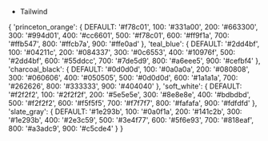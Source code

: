 - Tailwind

{
  'princeton_orange': {
    DEFAULT: '#f78c01',
    100: '#331a00',
    200: '#663300',
    300: '#994d01',
    400: '#cc6601',
    500: '#f78c01',
    600: '#ff9f1a',
    700: '#ffb547',
    800: '#ffcb7a',
    900: '#ffe0ad'
  },
  'teal_blue': {
    DEFAULT: '#2dd4bf',
    100: '#04211c',
    200: '#084337',
    300: '#0c6553',
    400: '#10976f',
    500: '#2dd4bf',
    600: '#55ddcc',
    700: '#7de5d9',
    800: '#a6eee5',
    900: '#cefbf4'
  },
  'charcoal_black': {
    DEFAULT: '#0d0d0d',
    100: '#0a0a0a',
    200: '#080808',
    300: '#060606',
    400: '#050505',
    500: '#0d0d0d',
    600: '#1a1a1a',
    700: '#262626',
    800: '#333333',
    900: '#404040'
  },
  'soft_white': {
    DEFAULT: '#f2f2f2',
    100: '#2f2f2f',
    200: '#5e5e5e',
    300: '#8e8e8e',
    400: '#bdbdbd',
    500: '#f2f2f2',
    600: '#f5f5f5',
    700: '#f7f7f7',
    800: '#fafafa',
    900: '#fdfdfd'
  },
  'slate_gray': {
    DEFAULT: '#1e293b',
    100: '#0a0f1a',
    200: '#141c2b',
    300: '#1e293b',
    400: '#2e3c59',
    500: '#3e4f77',
    600: '#5f6e93',
    700: '#818eaf',
    800: '#a3adc9',
    900: '#c5cde4'
  }
}

<palette>
  <color name="Princeton orange" hex="f78c01" r="247" g="140" b="1" />
  <color name="Teal blue" hex="2dd4bf" r="45" g="212" b="191" />
  <color name="Charcoal black" hex="0d0d0d" r="13" g="13" b="13" />
  <color name="Soft white" hex="f2f2f2" r="242" g="242" b="242" />
  <color name="Slate gray" hex="1e293b" r="30" g="41" b="59" />
</palette>

<link rel="preconnect" href="https://fonts.googleapis.com">
<link rel="preconnect" href="https://fonts.gstatic.com" crossorigin>
<link href="https://fonts.googleapis.com/css2?family=Noto+Sans:ital,wght@0,100..900;1,100..900&display=swap" rel="stylesheet">